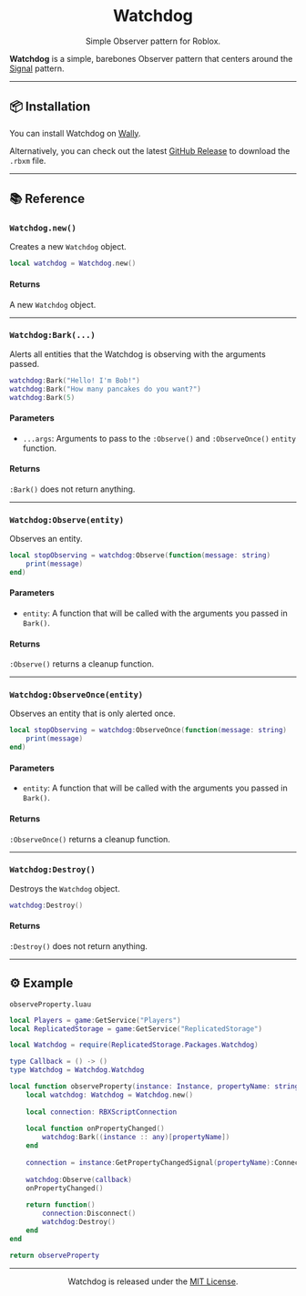 <p align="center">
<h1 align="center"> <b>Watchdog</b> </h1>
<p align = "center">Simple Observer pattern for Roblox.</p>
</p>

**Watchdog** is a simple, barebones Observer pattern that centers around the [Signal](https://sleitnick.github.io/RbxUtil/api/Signal/) pattern.

---

## 📦 Installation

You can install Watchdog on [Wally](https://wally.run/package/tracyspells/watchdog).

Alternatively, you can check out the latest [GitHub Release](https://github.com/tracyspells/watchdog/releases) to download the `.rbxm` file.

---

## 📚 Reference

### `Watchdog.new()`

Creates a new `Watchdog` object.

```lua
local watchdog = Watchdog.new()
```

#### Returns

A new `Watchdog` object.

---
### `Watchdog:Bark(...)`

Alerts all entities that the Watchdog is observing with the arguments passed.


```lua
watchdog:Bark("Hello! I'm Bob!")
watchdog:Bark("How many pancakes do you want?")
watchdog:Bark(5)
```

#### Parameters

- `...args`: Arguments to pass to the `:Observe()` and `:ObserveOnce()` `entity` function.

#### Returns

`:Bark()` does not return anything.

---

### `Watchdog:Observe(entity)`

Observes an entity.

```lua
local stopObserving = watchdog:Observe(function(message: string)
    print(message)
end)
```

#### Parameters

- `entity`: A function that will be called with the arguments you passed in `Bark()`.

#### Returns

`:Observe()` returns a cleanup function.

---

### `Watchdog:ObserveOnce(entity)`

Observes an entity that is only alerted once.

```lua
local stopObserving = watchdog:ObserveOnce(function(message: string)
    print(message)
end)
```

#### Parameters

- `entity`: A function that will be called with the arguments you passed in `Bark()`.

#### Returns

`:ObserveOnce()` returns a cleanup function.

---

### `Watchdog:Destroy()`

Destroys the `Watchdog` object.

```lua
watchdog:Destroy()
```

#### Returns

`:Destroy()`  does not return anything.

---

## ⚙️ Example

`observeProperty.luau`
```lua
local Players = game:GetService("Players")
local ReplicatedStorage = game:GetService("ReplicatedStorage")

local Watchdog = require(ReplicatedStorage.Packages.Watchdog)

type Callback = () -> ()
type Watchdog = Watchdog.Watchdog

local function observeProperty(instance: Instance, propertyName: string, callback: (value: any) -> ()): Callback
	local watchdog: Watchdog = Watchdog.new()
	
	local connection: RBXScriptConnection
	
	local function onPropertyChanged()
		watchdog:Bark((instance :: any)[propertyName])
	end
	
	connection = instance:GetPropertyChangedSignal(propertyName):Connect(onPropertyChanged)
	
	watchdog:Observe(callback)
	onPropertyChanged()
	
	return function()
		connection:Disconnect()
		watchdog:Destroy()
	end
end

return observeProperty
```

---

<p align="center">
    Watchdog is released under the <a href="LICENSE.md">MIT License</a>.
</p>